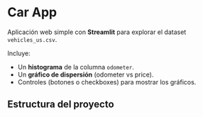 # Car App

Aplicación web simple con **Streamlit** para explorar el dataset `vehicles_us.csv`.

Incluye:

- Un **histograma** de la columna `odometer`.
- Un **gráfico de dispersión** (odometer vs price).
- Controles (botones o checkboxes) para mostrar los gráficos.

## Estructura del proyecto
